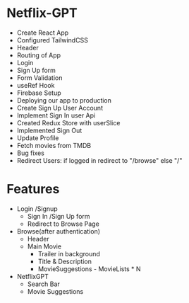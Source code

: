 # Netflix-GPT

- Create React App
- Configured TailwindCSS
- Header
- Routing of App
- Login
- Sign Up form
- Form Validation
- useRef Hook
- Firebase Setup
- Deploying our app to production
- Create Sign Up User Account
- Implement Sign In user Api
- Created Redux Store with userSlice
- Implemented Sign Out
- Update Profile
- Fetch movies from TMDB
- Bug fixes
- Redirect Users: if logged in redirect to "/browse" else "/"

# Features
- Login /Signup
    - Sign In /Sign Up form
    - Redirect to Browse Page
- Browse(after authentication)
    - Header
    - Main Movie
        - Trailer in background
        - Title & Description
        - MovieSuggestions  - MovieLists * N
- NetflixGPT
    - Search Bar
    - Movie Suggestions